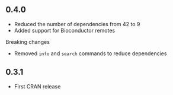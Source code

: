## 0.4.0

- Reduced the number of dependencies from 42 to 9
- Added support for Bioconductor remotes

Breaking changes

- Removed `info` and `search` commands to reduce dependencies

## 0.3.1

- First CRAN release
